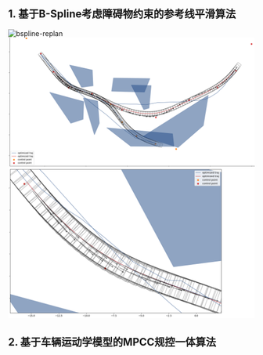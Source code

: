## 1. 基于B-Spline考虑障碍物约束的参考线平滑算法

![bspline-replan](media/bspline.gif "replan")
![bspline-replan](media/replan_2.png "replan")
![bspline-replan](media/replan_1.png "replan")


## 2. 基于车辆运动学模型的MPCC规控一体算法